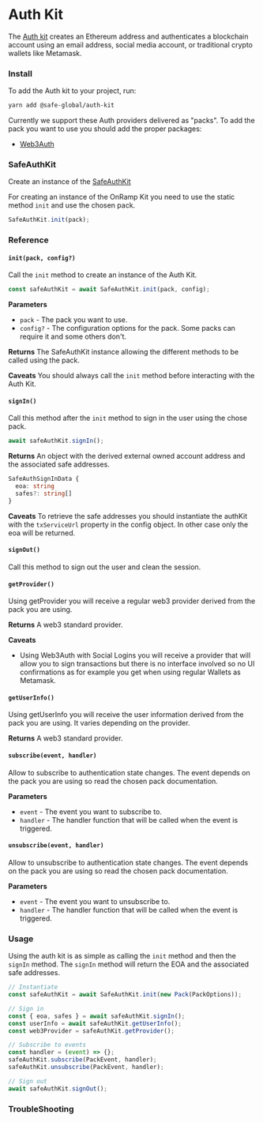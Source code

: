 # Auth Kit

The [Auth kit](https://github.com/safe-global/safe-core-sdk/tree/main/packages/auth-kit) creates an Ethereum address and authenticates a blockchain account using an email address, social media account, or traditional crypto wallets like Metamask.

### Install

To add the Auth kit to your project, run:

```bash
yarn add @safe-global/auth-kit
```

Currently we support these Auth providers delivered as "packs". To add the pack you want to use you should add the proper packages:

- [Web3Auth](./web3auth.md#install)

### SafeAuthKit

Create an instance of the [SafeAuthKit](https://github.com/safe-global/safe-core-sdk/blob/main/packages/auth-kit/src/SafeAuthKit.ts)

For creating an instance of the OnRamp Kit you need to use the static method `init` and use the chosen pack.

```typescript
SafeAuthKit.init(pack);
```

### Reference

#### `init(pack, config?)`

Call the `init` method to create an instance of the Auth Kit.

```typescript
const safeAuthKit = await SafeAuthKit.init(pack, config);
```

**Parameters**

- `pack` - The pack you want to use.
- `config?` - The configuration options for the pack. Some packs can require it and some others don't.

**Returns**
The SafeAuthKit instance allowing the different methods to be called using the pack.

**Caveats**
You should always call the `init` method before interacting with the Auth Kit.

#### `signIn()`

Call this method after the `init` method to sign in the user using the chose pack.

```typescript
await safeAuthKit.signIn();
```

**Returns**
An object with the derived external owned account address and the associated safe addresses.

```typescript
SafeAuthSignInData {
  eoa: string
  safes?: string[]
}
```

**Caveats**
To retrieve the safe addresses you should instantiate the authKit with the `txServiceUrl` property in the config object. In other case only the eoa will be returned.

#### `signOut()`

Call this method to sign out the user and clean the session.

#### `getProvider()`

Using getProvider you will receive a regular web3 provider derived from the pack you are using.

**Returns**
A web3 standard provider.

**Caveats**

- Using Web3Auth with Social Logins you will receive a provider that will allow you to sign transactions but there is no interface involved so no UI confirmations as for example you get when using regular Wallets as Metamask.

#### `getUserInfo()`

Using getUserInfo you will receive the user information derived from the pack you are using. It varies depending on the provider.

**Returns**
A web3 standard provider.

#### `subscribe(event, handler)`

Allow to subscribe to authentication state changes. The event depends on the pack you are using so read the chosen pack documentation.

**Parameters**

- `event` - The event you want to subscribe to.
- `handler` - The handler function that will be called when the event is triggered.

#### `unsubscribe(event, handler)`

Allow to unsubscribe to authentication state changes. The event depends on the pack you are using so read the chosen pack documentation.

**Parameters**

- `event` - The event you want to unsubscribe to.
- `handler` - The handler function that will be called when the event is triggered.

### Usage

Using the auth kit is as simple as calling the `init` method and then the `signIn` method. The `signIn` method will return the EOA and the associated safe addresses.

```typescript
// Instantiate
const safeAuthKit = await SafeAuthKit.init(new Pack(PackOptions));

// Sign in
const { eoa, safes } = await safeAuthKit.signIn();
const userInfo = await safeAuthKit.getUserInfo();
const web3Provider = safeAuthKit.getProvider();

// Subscribe to events
const handler = (event) => {};
safeAuthKit.subscribe(PackEvent, handler);
safeAuthKit.unsubscribe(PackEvent, handler);

// Sign out
await safeAuthKit.signOut();
```

### TroubleShooting
